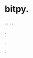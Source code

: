 # bitpy.
.
.
.
.












.






















































.















.
